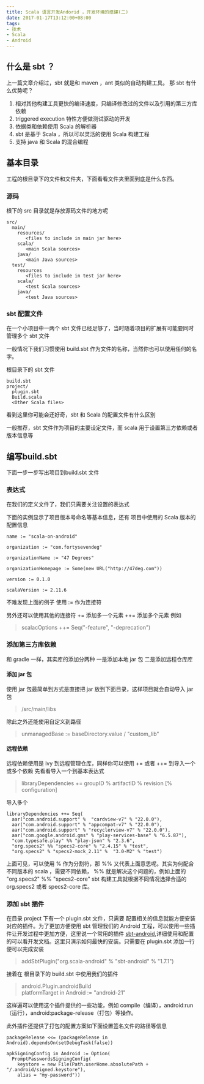 ```yaml
---
title: Scala 语言开发Andorid ，开发环境的搭建(二) 
date: 2017-01-17T13:12:00+08:00
tags:
- 技术
- Scala
- Android
---
```


## 什么是 sbt ？
上一篇文章介绍过，sbt 就是和 maven ，ant 类似的自动构建工具。
那 sbt 有什么优势呢？

1. 相对其他构建工具更快的编译速度，只编译修改过的文件以及引用的第三方库依赖
2. triggered execution 特性方便做测试驱动的开发
3. 依据类和依赖使用 Scala 的解析器
4. sbt 是基于 Scala ，所以可以灵活的使用 Scala 构建工程
5. 支持 java 和 Scala 的混合编程

## 基本目录
工程的根目录下的文件和文件夹，下面看看文件夹里面到底是什么东西。

### 源码
根下的 src 目录就是存放源码文件的地方呢 
```
src/
  main/
    resources/
       <files to include in main jar here>
    scala/
       <main Scala sources>
    java/
       <main Java sources>
  test/
    resources
       <files to include in test jar here>
    scala/
       <test Scala sources>
    java/
       <test Java sources>

```

### sbt 配置文件
在一个小项目中一两个 sbt 文件已经足够了，当时随着项目的扩展有可能要同时管理多个 sbt 文件

一般情况下我们习惯使用 build.sbt 作为文件的名称，当然你也可以使用任何的名字。

根目录下的 sbt 文件
```
build.sbt
project/
  plugin.sbt
  Build.scala
  <Other Scala files>
```

看到这里你可能会还好奇，sbt 和 Scala  的配置文件有什么区别

一般推荐，sbt 文件作为项目的主要设定文件，而 scala 用于设置第三方依赖或者版本信息等

## 编写build.sbt
下面一步一步写出项目到build.sbt 文件

### 表达式

在我们的定义文件了，我们只需要关注设置的表达式 

下面的实例显示了项目版本号命名等基本信息，还有 项目中使用的 Scala 版本的配置信息
```
name := "scala-on-android"

organization := "com.fortysevendeg"

organizationName := "47 Degrees"

organizationHomepage := Some(new URL("http://47deg.com"))

version := 0.1.0

scalaVersion := 2.11.6
```
不难发现上面的例子 使用 := 作为连接符

另外还可以使用其他的连接符
+= 添加多一个元素
++= 添加多个元素
例如
> scalacOptions ++= Seq("-feature", "-deprecation")

### 添加第三方库依赖

和 gradle 一样，其实库的添加分两种
一是添加本地 jar 包
二是添加远程仓库库

#### 添加 jar 包
使用 jar 包最简单到方式是直接把 jar 放到下面目录，这样项目就会自动导入 jar 包
> /src/main/libs

除此之外还能使用自定义到路径
> unmanagedBase := baseDirectory.value / "custom_lib"


#### 远程依赖
远程依赖使用是 ivy 到远程管理仓库，同样你可以使用 += 或者 ++= 到导入一个或多个依赖
先看看导入一个到基本表达式
> libraryDependencies += groupID % artifactID % revision [% configuration]

导入多个
```
libraryDependencies ++= Seq(
  aar("com.android.support" %  "cardview-v7" % "22.0.0"),
  aar("com.android.support" % "appcompat-v7" % "22.0.0"),
  aar("com.android.support" % "recyclerview-v7" % "22.0.0"),
  aar("com.google.android.gms" % "play-services-base" % "6.5.87"),
  "com.typesafe.play" %% "play-json" % "2.3.6",
  "org.specs2" %% "specs2-core" % "2.4.15" % "test",
  "org.specs2" % "specs2-mock_2.11" %  "3.0-M2" % "test")
```

上面可见，可以使用 % 作为分割符，那 %% 又代表上面意思呢。其实为何配合不同版本的 scala ，需要不同依赖， %% 就是解决这个问题的，例如上面的 "org.specs2" %% "specs2-core"  sbt 构建工具就根据不同情况选择合适的 org.specs2 或者 specs2-core 库。

### 添加 sbt 插件
 在目录 project 下有一个 plugin.sbt 文件，只需要 配置相关的信息就能方便安装对应的插件。为了更加方便使用 sbt 管理我们的 Android 工程，可以使用一些插件让开发过程中更加方便，这里说一个常用的插件
  [sbt-android](https://github.com/scala-android/sbt-android),详细使用和配置的可以看开发文档。这里只演示如何最快的安装。只需要在 plugin.sbt 添加一行便可以完成安装

 > addSbtPlugin("org.scala-android" % "sbt-android" % "1.7.1")

 接着在 根目录下的 build.sbt 中使用我们的插件

 > android.Plugin.androidBuild  
 >  platformTarget in Android := "android-21"


 这样遍可以使用这个插件提供的一些功能，例如 compile（编译），android:run（运行），android:package-release（打包）等操作。

此外插件还提供了打包的配置方案如下面设置签名文件的路径等信息
```
packageRelease <<= (packageRelease in Android).dependsOn(setDebugTask(false))

apkSigningConfig in Android := Option(
  PromptPasswordsSigningConfig(
    keystore = new File(Path.userHome.absolutePath + "/.android/signed.keystore"),
    alias = "my-password"))
```

  


